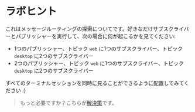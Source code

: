 # ラボヒント

これはメッセージルーティングの探索についてです。好きなだけサブスクライバーとパブリッシャーを実行して、次の場合に何が起こるかを見てください:

- 1つのパブリッシャー、トピック `web` に1つのサブスクライバー、トピック `desktop` に2つのサブスクライバー
- 2つのパブリッシャー、トピック `web` に1つのサブスクライバー、トピック `desktop` に2つのサブスクライバー
 
すべてのターミナルセッションを同時に見ることができるように配置してみてください :)

> もっと必要ですか？こちらが[解決策](solution_jp.md)です。
